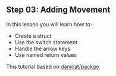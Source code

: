 ## Step 03: Adding Movement

In this lesson you will learn how to:

- Create a struct
- Use the switch statement
- Handle the arrow keys
- Use named return values

This tutorial based on [danicat/packgo](https://github.com/danicat/pacgo)
